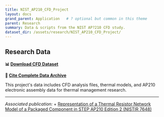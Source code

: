 ```yaml
---
title: NIST_AP210_CFD_Project
layout: docs
grand_parent: Application   # ? optional but common in this theme
parent: Research
summary: Data & scripts from the NIST AP?210 CFD study.
dataset_dir: /assets/research/NIST_AP210_CFD_Project/
---
```


## Research Data

**📊 [Download CFD Dataset](https://www.expresslang.org/ap210-research-data/datasets/nist-ap210-cfd/)**

**🔗 [Cite Complete Data Archive](https://doi.org/10.5281/zenodo.16496290)**

This project's data includes CFD analysis files, thermal models, and AP210 electronic assembly data for thermal management research.

---

*Associated publication:* +
[Representation of a Thermal Resistor Network Model of a Packaged Component in STEP AP210 Edition 2 (NISTIR 7648)](https://tsapps.nist.gov/publication/get_pdf.cfm?pub_id=903903)